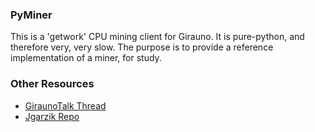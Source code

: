 ### PyMiner ###

This is a 'getwork' CPU mining client for Girauno. It is pure-python, and therefore very, very slow.  The purpose is to provide a reference implementation of a miner, for study.

### Other Resources ###

- [GiraunoTalk Thread](https://giraunotalk.org/index.php?topic=3546.0)
- [Jgarzik Repo](https://github.com/jgarzik/pyminer)